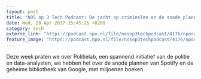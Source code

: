 ```yaml
---
layout: post
title: "NOS op 3 Tech Podcast: De jacht op criminelen en de snode plannen van Spotify"
date: Wed, 26 Apr 2017 15:45:25 +0200
category: tech
externe_link: "https://podcast.npo.nl/file/nosop3techpodcast/4176/nporadio1_nosop3techpodcast_20170426_nos-op-3-tech-podcast-de-jacht-op-criminelen-en-de-snode-plannen-van-spotify.mp3"
feature_image: "https://podcast.npo.nl/file/nosop3techpodcast/4176/nporadio1_nosop3techpodcast_20170426_nos-op-3-tech-podcast-de-jacht-op-criminelen-en-de-snode-plannen-van-spotify.mp3"
---
```


Deze week praten we over Politielab, een spannend initiatief van de politie en data-analysten, we hebben het over de snode plannen van Spotify en de geheime bibliotheek van Google, met miljoenen boeken.<img src="http://feeds.feedburner.com/~r/nosop3-tech-podcast/~4/GlORdTT1MZE" height="1" width="1" alt=""/>

